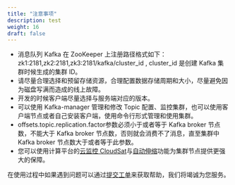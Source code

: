 ```yaml
---
title: "注意事项"
description: test
weight: 16
draft: false
---
```


- 消息队列 Kafka 在 ZooKeeper 上注册路径格式如下：zk1:2181,zk2:2181,zk3:2181/kafka/cluster_id , cluster_id 是创建 Kafka 集群时候生成的集群 ID。
- 请尽量合理选择和预留存储资源，合理配置数据存储周期和大小，尽量避免因为磁盘写满而造成的线上故障。
- 开发的时候客户端尽量选择与服务端对应的版本。
- 可以使用 Kafka-manager 管理和修改 Topic 配置、监控集群，也可以使用客户端节点或者自己安装客户端，使用命令行形式管理和使用集群。
- offsets.topic.replication.factor参数必须小于或者等于 Kafka broker 节点数，不能大于 Kafka broker 节点数，否则就会消费不了消息，直至集群中 Kafka broker 节点数大于或者等于此参数。
- 您可以使用计算平台的[云监控 CloudSat](/monitor_service/cloudsat/)与[自动伸缩](/operation/autoscaling/)功能为集群节点提供更强大的保障。

在使用过程中如果遇到问题可以通过[提交工单](http://console.yiqiyun.net.cn/tickets/)来获取帮助，我们将竭诚为您服务。


